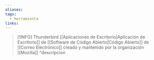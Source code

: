 ```yaml
---
aliases: 
tags:
  - herramienta
links:
---
```

>[!INFO] Thunderbird
>[[Aplicaciones de Escritorio|Aplicación de Escritorio]] de [[Software de Código Abierto|Código Abierto]] de [[Correo Electrónico]] creado y mantenido por la organización [[Mozilla]]
^descripcion